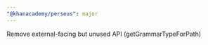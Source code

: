 ```yaml
---
"@khanacademy/perseus": major
---
```


Remove external-facing but unused API (getGrammarTypeForPath)
